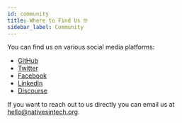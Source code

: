 ```yaml
---
id: community
title: Where to Find Us 🤓
sidebar_label: Community
---
```


You can find us on various social media platforms:

- [GitHub](https://github.com/nativesintech)
- [Twitter](https://twitter.com/nativesintech)
- [Facebook](https://facebook.com/nativesintech)
- [LinkedIn](https://linkedin.com/company/natives-in-tech)
- [Discourse](https://forum.nativesintech.org)

If you want to reach out to us directly you can email us at [hello@nativesintech.org](mailto:hello@nativesintech.org).

